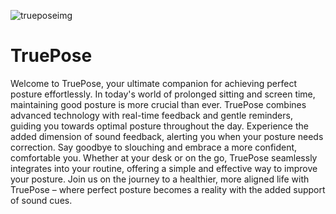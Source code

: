 ![trueposeimg](https://github.com/DivyaAmbawta/TruePoseProject/assets/149582612/aa71c2f8-8896-41df-b59b-8ddbcf54c94e)
# TruePose
Welcome to TruePose, your ultimate companion for achieving perfect posture effortlessly. In today's world of prolonged sitting and screen time, maintaining good posture is more crucial than ever. TruePose combines advanced technology with real-time feedback and gentle reminders, guiding you towards optimal posture throughout the day. Experience the added dimension of sound feedback, alerting you when your posture needs correction. Say goodbye to slouching and embrace a more confident, comfortable you. Whether at your desk or on the go, TruePose seamlessly integrates into your routine, offering a simple and effective way to improve your posture. Join us on the journey to a healthier, more aligned life with TruePose – where perfect posture becomes a reality with the added support of sound cues.
 
